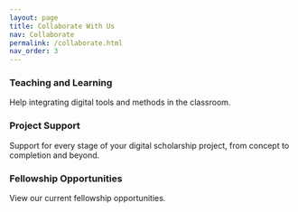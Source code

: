 ```yaml
---
layout: page
title: Collaborate With Us
nav: Collaborate
permalink: /collaborate.html
nav_order: 3
---
```


### Teaching and Learning
<a name="teaching-and-learning"></a>
Help integrating digital tools and methods in the classroom.

### Project Support
<a name="project-support"></a>
Support for every stage of your digital scholarship project, from concept to completion and beyond.

### Fellowship Opportunities
<a name="fellowship-opportunities"></a>
View our current fellowship opportunities.